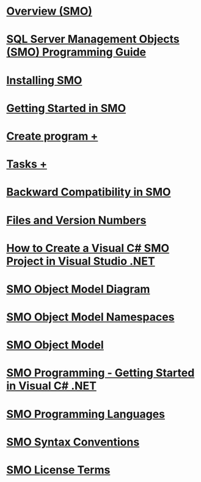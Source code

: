 # [Overview (SMO)](overview-smo.md)
# [SQL Server Management Objects (SMO) Programming Guide](sql-server-management-objects-smo-programming-guide.md)
# [Installing SMO](installing-smo.md)
# [Getting Started in SMO](getting-started-in-smo.md)
# [Create program +](../../relational-databases/server-management-objects-smo/create-program/calling-methods.md)
# [Tasks +](../../relational-databases/server-management-objects-smo/tasks/backing-up-and-restoring-databases-and-transaction-logs.md)
# [Backward Compatibility in SMO](backward-compatibility-in-smo.md)
# [Files and Version Numbers](files-and-version-numbers.md)
# [How to Create a Visual C# SMO Project in Visual Studio .NET](how-to-create-a-visual-csharp-smo-project-in-visual-studio-net.md)
# [SMO Object Model Diagram](smo-object-model-diagram.md)
# [SMO Object Model Namespaces](smo-object-model-namespaces.md)
# [SMO Object Model](smo-object-model.md)
# [SMO Programming - Getting Started in Visual C# .NET](smo-programming-getting-started-in-visual-csharp-net.md)
# [SMO Programming Languages](smo-programming-languages.md)
# [SMO Syntax Conventions](smo-syntax-conventions.md)
# [SMO License Terms](smo-license-terms.md)
